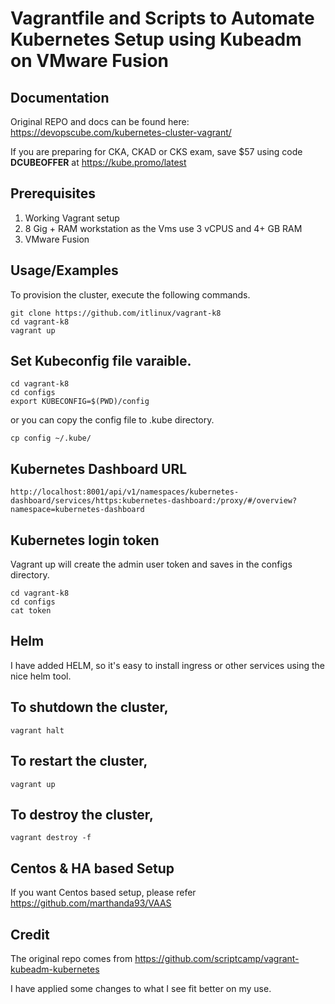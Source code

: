 # Vagrantfile and Scripts to Automate Kubernetes Setup using Kubeadm  on VMware Fusion

## Documentation
Original REPO and docs can be found here: 
    https://devopscube.com/kubernetes-cluster-vagrant/

If you are preparing for CKA, CKAD or CKS exam, save $57 using code **DCUBEOFFER** at https://kube.promo/latest


## Prerequisites

1. Working Vagrant setup
2. 8 Gig + RAM workstation as the Vms use 3 vCPUS and 4+ GB RAM
3. VMware Fusion
 
## Usage/Examples

To provision the cluster, execute the following commands.

```shell
git clone https://github.com/itlinux/vagrant-k8
cd vagrant-k8
vagrant up
```

## Set Kubeconfig file varaible.

```shell
cd vagrant-k8
cd configs
export KUBECONFIG=$(PWD)/config
```

or you can copy the config file to .kube directory.

```shell
cp config ~/.kube/
```

## Kubernetes Dashboard URL

```shell
http://localhost:8001/api/v1/namespaces/kubernetes-dashboard/services/https:kubernetes-dashboard:/proxy/#/overview?namespace=kubernetes-dashboard
```

## Kubernetes login token

Vagrant up will create the admin user token and saves in the configs directory.

```shell
cd vagrant-k8
cd configs
cat token
```
## Helm
I have added HELM, so it's easy to install ingress or other services using the nice helm tool. 

## To shutdown the cluster, 

```shell
vagrant halt
```

## To restart the cluster,

```shell
vagrant up
```

## To destroy the cluster, 

```shell
vagrant destroy -f
```

## Centos & HA based Setup

If you want Centos based setup, please refer https://github.com/marthanda93/VAAS
  

## Credit 
The original repo comes from 
    https://github.com/scriptcamp/vagrant-kubeadm-kubernetes

I have applied some changes to what I see fit better on my use. 
